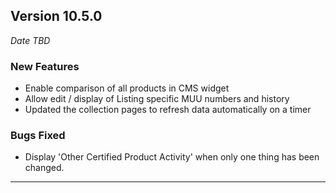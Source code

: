 
## Version 10.5.0
_Date TBD_

### New Features
* Enable comparison of all products in CMS widget
* Allow edit / display of Listing specific MUU numbers and history
* Updated the collection pages to refresh data automatically on a timer 

### Bugs Fixed
* Display 'Other Certified Product Activity' when only one thing has been changed.

---
